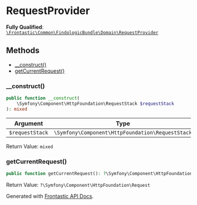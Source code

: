 #  RequestProvider

**Fully Qualified**: [`\Frontastic\Common\FindologicBundle\Domain\RequestProvider`](../../../../src/php/CoreBundle/Domain/RequestProvider.php)

## Methods

* [__construct()](#__construct)
* [getCurrentRequest()](#getcurrentrequest)

### __construct()

```php
public function __construct(
    \Symfony\Component\HttpFoundation\RequestStack $requestStack
): mixed
```

Argument|Type|Default|Description
--------|----|-------|-----------
`$requestStack`|`\Symfony\Component\HttpFoundation\RequestStack`||

Return Value: `mixed`

### getCurrentRequest()

```php
public function getCurrentRequest(): ?\Symfony\Component\HttpFoundation\Request
```

Return Value: `?\Symfony\Component\HttpFoundation\Request`

Generated with [Frontastic API Docs](https://github.com/FrontasticGmbH/apidocs).

